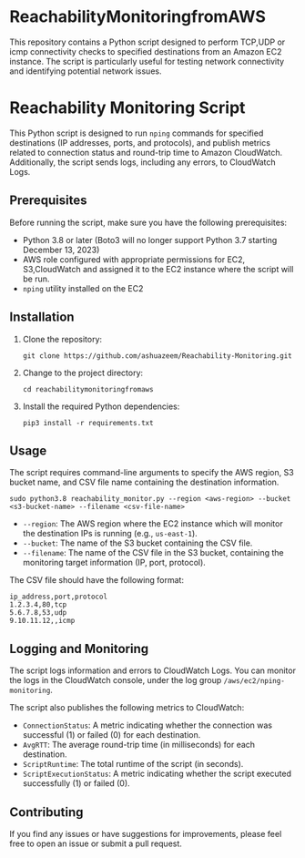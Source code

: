# ReachabilityMonitoringfromAWS
This repository contains a Python script designed to perform TCP,UDP or icmp connectivity checks to specified destinations from an Amazon EC2 instance. The script is particularly useful for testing network connectivity and identifying potential network issues.

# Reachability Monitoring Script

This Python script is designed to run `nping` commands for specified destinations (IP addresses, ports, and protocols), and publish metrics related to connection status and round-trip time to Amazon CloudWatch. Additionally, the script sends logs, including any errors, to CloudWatch Logs.

## Prerequisites

Before running the script, make sure you have the following prerequisites:

- Python 3.8 or later (Boto3 will no longer support Python 3.7 starting December 13, 2023)
- AWS role configured with appropriate permissions for EC2, S3,CloudWatch and assigned it to the EC2 instance where the script will be run.
- `nping` utility installed on the EC2

## Installation

1. Clone the repository:

   ```
   git clone https://github.com/ashuazeem/Reachability-Monitoring.git
   ```

2. Change to the project directory:

   ```
   cd reachabilitymonitoringfromaws
   ```

3. Install the required Python dependencies:

   ```
   pip3 install -r requirements.txt
   ```

## Usage

The script requires command-line arguments to specify the AWS region, S3 bucket name, and CSV file name containing the destination information.

```
sudo python3.8 reachability_monitor.py --region <aws-region> --bucket <s3-bucket-name> --filename <csv-file-name>
```

- `--region`: The AWS region where the EC2 instance which will monitor the destination IPs is running (e.g., `us-east-1`).
- `--bucket`: The name of the S3 bucket containing the CSV file.
- `--filename`: The name of the CSV file in the S3 bucket, containing the monitoring target information (IP, port, protocol).

The CSV file should have the following format:

```
ip_address,port,protocol
1.2.3.4,80,tcp
5.6.7.8,53,udp
9.10.11.12,,icmp
```

## Logging and Monitoring

The script logs information and errors to CloudWatch Logs. You can monitor the logs in the CloudWatch console, under the log group `/aws/ec2/nping-monitoring`.

The script also publishes the following metrics to CloudWatch:

- `ConnectionStatus`: A metric indicating whether the connection was successful (1) or failed (0) for each destination.
- `AvgRTT`: The average round-trip time (in milliseconds) for each destination.
- `ScriptRuntime`: The total runtime of the script (in seconds).
- `ScriptExecutionStatus`: A metric indicating whether the script executed successfully (1) or failed (0).

## Contributing

If you find any issues or have suggestions for improvements, please feel free to open an issue or submit a pull request.
